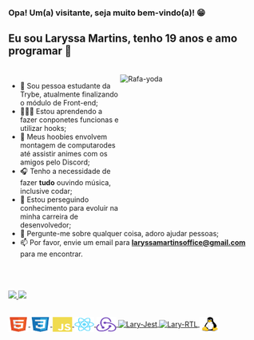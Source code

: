 ### Opa! Um(a) visitante, seja muito bem-vindo(a)! 😁
## Eu sou Laryssa Martins, tenho 19 anos e amo programar 🥰

<br />

<img align="right" alt="Rafa-yoda" height="280" width="280" src="https://i.pinimg.com/originals/92/00/18/9200189aa837cc972d9e0e0224eefa47.gif">

- 🌱 Sou pessoa estudante da Trybe, atualmente finalizando o módulo de Front-end;
  <br />
- 👩🏿‍💻 Estou aprendendo a fazer conponetes funcionas e utilizar hooks; 
  <br />
- 🤔 Meus hoobies envolvem montagem de computarodes até assistir animes com os amigos pelo Discord;
  <br />
- 🎧 Tenho a necessidade de fazer __tudo__ ouvindo música, inclusive codar;
   <br />
- 💼 Estou perseguindo conhecimento para evoluir na minha carreira de desenvolvedor;
  <br />
- 💬 Pergunte-me sobre qualquer coisa, adoro ajudar pessoas;
  <br />
- 📫 Por favor, envie um email para **laryssamartinsoffice@gmail.com** para me encontrar.
 
<br />
<br />
<br />

 <div>
  <a href="https://github.com/Lary-Martins">
  <img height="170em" src="https://github-readme-stats.vercel.app/api?username=Lary-Martins&show_icons=true&theme=dracula&include_all_commits=true&count_private=true"/>
  <img height="170em" src="https://github-readme-stats.vercel.app/api/top-langs/?username=Lary-Martins&layout=compact&langs_count=7&theme=dracula"/>
</div>
  <br />
<div style="display: inline_block"><br>
  <img align="center" alt="Lary-HTML" height="30" width="40" src="https://raw.githubusercontent.com/devicons/devicon/master/icons/html5/html5-original.svg">
  <img align="center" alt="Lary-CSS" height="30" width="40" src="https://raw.githubusercontent.com/devicons/devicon/master/icons/css3/css3-original.svg">
  <img align="center" alt="Lary-Js" height="30" width="40" src="https://raw.githubusercontent.com/devicons/devicon/master/icons/javascript/javascript-plain.svg">
  <img align="center" alt="Lary-React" height="30" width="40" src="https://raw.githubusercontent.com/devicons/devicon/master/icons/react/react-original.svg">
  <img align="center" alt="Lary-Redux" height="30" width="40" src="https://raw.githubusercontent.com/devicons/devicon/master/icons/redux/redux-original.svg">
  <img align="center" alt="Lary-Jest" height="30" width="40" src="https://symbols.getvecta.com/stencil_85/20_jest-icon.a8fdca0c23.svg">
  <img align="center" alt="Lary-RTL" height="30" width="40" src="https://testing-library.com/img/octopus-64x64.png">
  <img align="center" alt="Lary-Linux" height="30" width="40" src="https://raw.githubusercontent.com/devicons/devicon/master/icons/linux/linux-original.svg">
</div>
